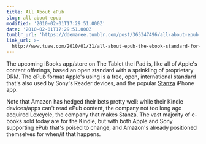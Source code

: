 ```yaml
---
title: All About ePub
slug: all-about-epub
modified: '2010-02-01T17:29:51.000Z'
date: '2010-02-01T17:29:51.000Z'
tumblr_url: 'https://ddemaree.tumblr.com/post/365347496/all-about-epub'
link_url: >-
  http://www.tuaw.com/2010/01/31/all-about-epub-the-ebook-standard-for-apples-ibookstore/
---
```

The upcoming iBooks app/store on The Tablet the iPad is, like all of Apple's content offerings, based an open standard with a sprinkling of proprietary DRM. The ePub format Apple's using is a free, open, international standard that's also used by Sony's Reader devices, and the popular [Stanza](http://www.lexcycle.com/) iPhone app.

Note that Amazon has hedged their bets pretty well: while their Kindle devices/apps can't read ePub content, the company not too long ago acquired Lexcycle, the company that makes Stanza. The vast majority of e-books sold today are for the Kindle, but with both Apple and Sony supporting ePub that's poised to change, and Amazon's already positioned themselves for when/if that happens.
